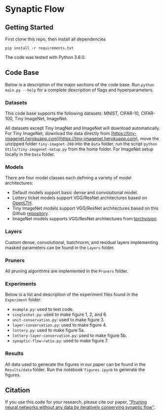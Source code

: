 # Synaptic Flow


## Getting Started
First clone this repo, then install all dependencies
```
pip install -r requirements.txt
```
The code was tested with Python 3.6.0.

## Code Base
Below is a description of the major sections of the code base. Run `python main.py --help` for a complete description of flags and hyperparameters.

### Datasets
This code base supports the following datasets: MNIST, CIFAR-10, CIFAR-100, Tiny ImageNet, ImageNet. 

All datasets except Tiny ImagNet and ImageNet will download automatically.  For Tiny ImageNet, download the data directly from [https://tiny-imagenet.herokuapp.com](https://tiny-imagenet.herokuapp.com), move the unzipped folder ``tiny-imagnet-200`` into the ```Data``` folder, run the script `python Utils/tiny-imagenet-setup.py` from the home folder. For ImageNet setup locally in the ```Data``` folder.

### Models

There are four model classes each defining a variety of model architectures:
 - Default models support basic dense and convolutional model.
 - Lottery ticket models support VGG/ResNet architectures based on [OpenLTH](https://github.com/facebookresearch/open_lth).
 - Tiny ImageNet models support VGG/ResNet architectures based on this Github [repository](https://github.com/weiaicunzai/pytorch-cifar100).
 - ImageNet models supports VGG/ResNet architectures from [torchvision](https://pytorch.org/docs/stable/torchvision/models.html).

### Layers

Custom dense, convolutional, batchnorm, and residual layers implementing masked parameters can be found in the `Layers` folder.

### Pruners

All pruning algorithms are implemented in the `Pruners` folder.

### Experiments

Below is a list and description of the experiment files found in the `Experiment` folder:
 - `example.py`: used to test code.
 - `singleshot.py`: used to make figure 1, 2, and 6.
 - `unit-conservation.py`: used to make figure 3.
 - `layer-conservation.py`: used to make figure 4.
 - `lottery.py`: used to make figure 5a.
 - `lottery-layer-conservation.py`: used to make figure 5b.
 - `synaptic-flow-ratio.py`: used to make figure 7.


### Results

All data used to generate the figures in our paper can be found in the `Results/data` folder.  Run the notebook `figures.ipynb` to generate the figures.

## Citation
If you use this code for your research, please cite our paper,
["Pruning neural networks without any data by iteratively conserving synaptic flow"]().